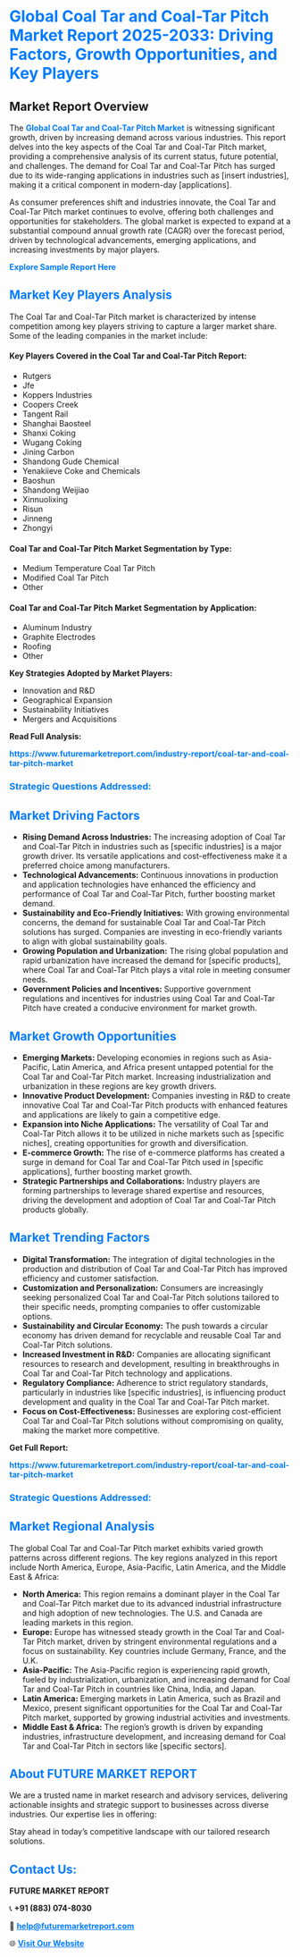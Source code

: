 <h1 style="color: #007BFF;">Global Coal Tar and Coal-Tar Pitch Market Report 2025-2033: Driving Factors, Growth Opportunities, and Key Players</h1>

<section id="overview">
<h2>Market Report Overview</h2>
<p>The <a href="https://www.futuremarketreport.com/industry-report/coal-tar-and-coal-tar-pitch-market" style="color: #007BFF; text-decoration: none;"><strong>Global Coal Tar and Coal-Tar Pitch Market</strong></a> is witnessing significant growth, driven by increasing demand across various industries. This report delves into the key aspects of the Coal Tar and Coal-Tar Pitch market, providing a comprehensive analysis of its current status, future potential, and challenges. The demand for Coal Tar and Coal-Tar Pitch has surged due to its wide-ranging applications in industries such as [insert industries], making it a critical component in modern-day [applications].</p>
<p>As consumer preferences shift and industries innovate, the Coal Tar and Coal-Tar Pitch market continues to evolve, offering both challenges and opportunities for stakeholders. The global market is expected to expand at a substantial compound annual growth rate (CAGR) over the forecast period, driven by technological advancements, emerging applications, and increasing investments by major players.</p>
</section>

<section id="overview">
<p><a href="https://www.futuremarketreport.com/request-sample/reportId=31676" style="color: #007BFF; text-decoration: none;"><strong>Explore Sample Report Here</strong></a></p>
</section>

<section id="key-players">
<h2 style="color: #007BFF;">Market Key Players Analysis</h2>
<p>The Coal Tar and Coal-Tar Pitch market is characterized by intense competition among key players striving to capture a larger market share. Some of the leading companies in the market include:</p>
<h4>Key Players Covered in the Coal Tar and Coal-Tar Pitch Report:</h4>
<ul><li>Rutgers</li><li>Jfe</li><li>Koppers Industries</li><li>Coopers Creek</li><li>Tangent Rail</li><li>Shanghai Baosteel</li><li>Shanxi Coking</li><li>Wugang Coking</li><li>Jining Carbon</li><li>Shandong Gude Chemical</li><li>Yenakiieve Coke and Chemicals</li><li>Baoshun</li><li>Shandong Weijiao</li><li>Xinnuolixing</li><li>Risun</li><li>Jinneng</li><li>Zhongyi</li></ul>
<h4>Coal Tar and Coal-Tar Pitch Market Segmentation by Type:</h4>
<ul><li>Medium Temperature Coal Tar Pitch</li><li>Modified Coal Tar Pitch</li><li>Other</li></ul>

<h4>Coal Tar and Coal-Tar Pitch Market Segmentation by Application:</h4>
<ul><li>Aluminum Industry</li><li>Graphite Electrodes</li><li>Roofing</li><li>Other</li></ul>
<p><strong>Key Strategies Adopted by Market Players:</strong></p>
<ul>
<li>Innovation and R&D</li>
<li>Geographical Expansion</li>
<li>Sustainability Initiatives</li>
<li>Mergers and Acquisitions</li>
</ul>
</section>

<section>
<p><strong>Read Full Analysis: </strong></p><a href="https://www.futuremarketreport.com/industry-report/coal-tar-and-coal-tar-pitch-market" style="color: #007BFF; text-decoration: none;"><strong>https://www.futuremarketreport.com/industry-report/coal-tar-and-coal-tar-pitch-market</strong></a>
<h3 style="color: #007BFF;">Strategic Questions Addressed:</h3>
</section>

<section id="driving-factors">
<h2 style="color: #007BFF;">Market Driving Factors</h2>
<ul>
<li><strong>Rising Demand Across Industries:</strong> The increasing adoption of Coal Tar and Coal-Tar Pitch in industries such as [specific industries] is a major growth driver. Its versatile applications and cost-effectiveness make it a preferred choice among manufacturers.</li>
<li><strong>Technological Advancements:</strong> Continuous innovations in production and application technologies have enhanced the efficiency and performance of Coal Tar and Coal-Tar Pitch, further boosting market demand.</li>
<li><strong>Sustainability and Eco-Friendly Initiatives:</strong> With growing environmental concerns, the demand for sustainable Coal Tar and Coal-Tar Pitch solutions has surged. Companies are investing in eco-friendly variants to align with global sustainability goals.</li>
<li><strong>Growing Population and Urbanization:</strong> The rising global population and rapid urbanization have increased the demand for [specific products], where Coal Tar and Coal-Tar Pitch plays a vital role in meeting consumer needs.</li>
<li><strong>Government Policies and Incentives:</strong> Supportive government regulations and incentives for industries using Coal Tar and Coal-Tar Pitch have created a conducive environment for market growth.</li>
</ul>
</section>

<section id="growth-opportunities">
<h2 style="color: #007BFF;">Market Growth Opportunities</h2>
<ul>
<li><strong>Emerging Markets:</strong> Developing economies in regions such as Asia-Pacific, Latin America, and Africa present untapped potential for the Coal Tar and Coal-Tar Pitch market. Increasing industrialization and urbanization in these regions are key growth drivers.</li>
<li><strong>Innovative Product Development:</strong> Companies investing in R&D to create innovative Coal Tar and Coal-Tar Pitch products with enhanced features and applications are likely to gain a competitive edge.</li>
<li><strong>Expansion into Niche Applications:</strong> The versatility of Coal Tar and Coal-Tar Pitch allows it to be utilized in niche markets such as [specific niches], creating opportunities for growth and diversification.</li>
<li><strong>E-commerce Growth:</strong> The rise of e-commerce platforms has created a surge in demand for Coal Tar and Coal-Tar Pitch used in [specific applications], further boosting market growth.</li>
<li><strong>Strategic Partnerships and Collaborations:</strong> Industry players are forming partnerships to leverage shared expertise and resources, driving the development and adoption of Coal Tar and Coal-Tar Pitch products globally.</li>
</ul>
</section>

<section id="trending-factors">
<h2 style="color: #007BFF;">Market Trending Factors</h2>
<ul>
<li><strong>Digital Transformation:</strong> The integration of digital technologies in the production and distribution of Coal Tar and Coal-Tar Pitch has improved efficiency and customer satisfaction.</li>
<li><strong>Customization and Personalization:</strong> Consumers are increasingly seeking personalized Coal Tar and Coal-Tar Pitch solutions tailored to their specific needs, prompting companies to offer customizable options.</li>
<li><strong>Sustainability and Circular Economy:</strong> The push towards a circular economy has driven demand for recyclable and reusable Coal Tar and Coal-Tar Pitch solutions.</li>
<li><strong>Increased Investment in R&D:</strong> Companies are allocating significant resources to research and development, resulting in breakthroughs in Coal Tar and Coal-Tar Pitch technology and applications.</li>
<li><strong>Regulatory Compliance:</strong> Adherence to strict regulatory standards, particularly in industries like [specific industries], is influencing product development and quality in the Coal Tar and Coal-Tar Pitch market.</li>
<li><strong>Focus on Cost-Effectiveness:</strong> Businesses are exploring cost-efficient Coal Tar and Coal-Tar Pitch solutions without compromising on quality, making the market more competitive.</li>
</ul>
</section>

<section>
<p><strong>Get Full Report: </strong></p><a href="https://www.futuremarketreport.com/industry-report/coal-tar-and-coal-tar-pitch-market" style="color: #007BFF; text-decoration: none;"><strong>https://www.futuremarketreport.com/industry-report/coal-tar-and-coal-tar-pitch-market</strong></a>
<h3 style="color: #007BFF;">Strategic Questions Addressed:</h3>
</section>


<section id="regional-analysis">
<h2 style="color: #007BFF;">Market Regional Analysis</h2>
<p>The global Coal Tar and Coal-Tar Pitch market exhibits varied growth patterns across different regions. The key regions analyzed in this report include North America, Europe, Asia-Pacific, Latin America, and the Middle East & Africa:</p>
<ul>
<li><strong>North America:</strong> This region remains a dominant player in the Coal Tar and Coal-Tar Pitch market due to its advanced industrial infrastructure and high adoption of new technologies. The U.S. and Canada are leading markets in this region.</li>
<li><strong>Europe:</strong> Europe has witnessed steady growth in the Coal Tar and Coal-Tar Pitch market, driven by stringent environmental regulations and a focus on sustainability. Key countries include Germany, France, and the U.K.</li>
<li><strong>Asia-Pacific:</strong> The Asia-Pacific region is experiencing rapid growth, fueled by industrialization, urbanization, and increasing demand for Coal Tar and Coal-Tar Pitch in countries like China, India, and Japan.</li>
<li><strong>Latin America:</strong> Emerging markets in Latin America, such as Brazil and Mexico, present significant opportunities for the Coal Tar and Coal-Tar Pitch market, supported by growing industrial activities and investments.</li>
<li><strong>Middle East & Africa:</strong> The region’s growth is driven by expanding industries, infrastructure development, and increasing demand for Coal Tar and Coal-Tar Pitch in sectors like [specific sectors].</li>
</ul>
</section>

<footer>
<h2 style="color: #007BFF;">About FUTURE MARKET REPORT</h2>
<p>We are a trusted name in market research and advisory services, delivering actionable insights and strategic support to businesses across diverse industries. Our expertise lies in offering:</p>

<p>Stay ahead in today’s competitive landscape with our tailored research solutions.</p>

<h2 style="color: #007BFF;">Contact Us:</h2>
<p><strong>FUTURE MARKET REPORT</strong></p>
<p>📞 <strong>+91 (883) 074-8030</strong></p>
<p>📧 <strong><a href="mailto:help@futuremarketreport.com" style="color: #007BFF;">help@futuremarketreport.com</a></strong></p>
<p>🌐 <strong><a href="https://www.futuremarketreport.com/" style="color: #007BFF;">Visit Our Website</a></strong></p>
</footer>